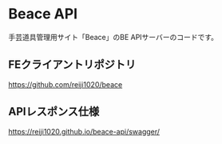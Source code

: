 # Beace API

手芸道具管理用サイト「Beace」のBE APIサーバーのコードです。

## FEクライアントリポジトリ

https://github.com/reiji1020/beace

## APIレスポンス仕様

https://reiji1020.github.io/beace-api/swagger/
